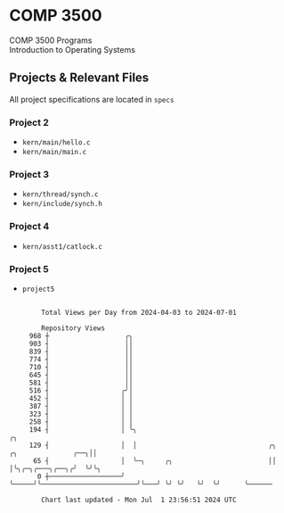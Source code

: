 # COMP 3500
COMP 3500 Programs  
Introduction to Operating Systems  
## Projects & Relevant Files
All project specifications are located in `specs`
### Project 2
- `kern/main/hello.c`
- `kern/main/main.c`
### Project 3
- `kern/thread/synch.c`
- `kern/include/synch.h`
### Project 4
- `kern/asst1/catlock.c`
### Project 5
- `project5`

```

        Total Views per Day from 2024-04-03 to 2024-07-01

        Repository Views
     968 ┼                   ╭╮
     903 ┤                   ││
     839 ┤                   ││
     774 ┤                   ││
     710 ┤                   ││
     645 ┤                   ││
     581 ┤                   ││
     516 ┤                  ╭╯│
     452 ┤                  │ │
     387 ┤                  │ │
     323 ┤                  │ │
     258 ┤                  │ │
     194 ┤                  │ ╰╮                                                          ╭╮
     129 ┤                  │  │                                 ╭╮   ╭╮              ╭──╮││
      65 ┤                  │  ╰─╮     ╭╮                        ││   │╰╮╭─╮╭───╮╭──╮╭╯  ╰╯╰╮
       0 ┼──────────────────╯    ╰─────╯╰────────────────────────╯╰───╯ ╰╯ ╰╯   ╰╯  ╰╯      ╰──────

        Chart last updated - Mon Jul  1 23:56:51 2024 UTC
        
```
